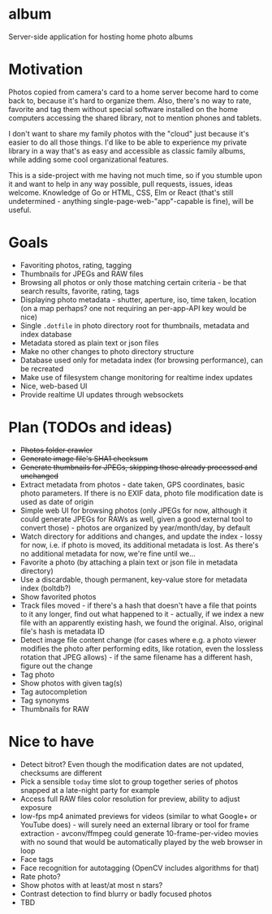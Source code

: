 # album
Server-side application for hosting home photo albums

# Motivation

Photos copied from camera's card to a home server become hard to come back to, because it's hard to organize them. Also, there's no way to rate, favorite and tag them without special software installed on the home computers accessing the shared library, not to mention phones and tablets.

I don't want to share my family photos with the "cloud" just because it's easier to do all those things. I'd like to be able to experience my private library in a way that's as easy and accessible as classic family albums, while adding some cool organizational features.

This is a side-project with me having not much time, so if you stumble upon it and want to help in any way possible, pull requests, issues, ideas welcome. Knowledge of Go or HTML, CSS, Elm or React (that's still undetermined - anything single-page-web-"app"-capable is fine), will be useful.

# Goals

- Favoriting photos, rating, tagging
- Thumbnails for JPEGs and RAW files
- Browsing all photos or only those matching certain criteria - be that search results, favorite, rating, tags
- Displaying photo metadata - shutter, aperture, iso, time taken, location (on a map perhaps? one not requiring an per-app-API key would be nice)
- Single `.dotfile` in photo directory root for thumbnails, metadata and index database
- Metadata stored as plain text or json files
- Make no other changes to photo directory structure
- Database used only for metadata index (for browsing performance), can be recreated
- Make use of filesystem change monitoring for realtime index updates
- Nice, web-based UI
- Provide realtime UI updates through websockets

# Plan (TODOs and ideas)

- ~~Photos folder crawler~~
- ~~Generate image file's SHA1 checksum~~
- ~~Generate thumbnails for JPEGs, skipping those already processed and unchanged~~
- Extract metadata from photos - date taken, GPS coordinates, basic photo parameters. If there is no EXIF data, photo file modification date is used as date of origin
- Simple web UI for browsing photos (only JPEGs for now, although it could generate JPEGs for RAWs as well, given a good external tool to convert those) - photos are organized by year/month/day, by default
- Watch directory for additions and changes, and update the index - lossy for now, i.e. if photo is moved, its additional metadata is lost. As there's no additional metadata for now, we're fine until we…
- Favorite a photo (by attaching a plain text or json file in metadata directory)
- Use a discardable, though permanent, key-value store for metadata index (boltdb?)
- Show favorited photos
- Track files moved - if there's a hash that doesn't have a file that points to it any longer, find out what happened to it - actually, if we index a new file with an apparently existing hash, we found the original. Also, original file's hash is metadata ID
- Detect image file content change (for cases where e.g. a photo viewer modifies the photo after performing edits, like rotation, even the lossless rotation that JPEG allows) - if the same filename has a different hash, figure out the change
- Tag photo
- Show photos with given tag(s)
- Tag autocompletion
- Tag synonyms
- Thumbnails for RAW

# Nice to have
- Detect bitrot? Even though the modification dates are not updated, checksums are different
- Pick a sensible `today` time slot to group together series of photos snapped at a late-night party for example
- Access full RAW files color resolution for preview, ability to adjust exposure
- low-fps mp4 animated previews for videos (similar to what Google+ or YouTube does) - will surely need an external library or tool for frame extraction - avconv/ffmpeg could generate 10-frame-per-video movies with no sound that would be automatically played by the web browser in loop
- Face tags
- Face recognition for autotagging (OpenCV includes algorithms for that)
- Rate photo?
- Show photos with at least/at most n stars?
- Contrast detection to find blurry or badly focused photos
- TBD
